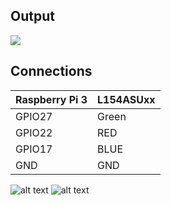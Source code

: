 ## Output

![](https://github.com/DochevM/Raspberry_Pi_3/blob/main/Documents/Output_ubidots_rednote.gif)

## Connections

| Raspberry Pi 3      |     L154ASUxx      |
| ------------------- | ------------------ |
| GPIO27              | Green              |
| GPIO22              | RED                |
| GPIO17              | BLUE               |
| GND                 | GND                |

![alt text](https://github.com/DochevM/Raspberry_Pi_3/blob/main/Documents/RGB_diagram.png)
![alt text](https://github.com/DochevM/Raspberry_Pi_3/blob/main/Documents/GPIO_diagram.png)


